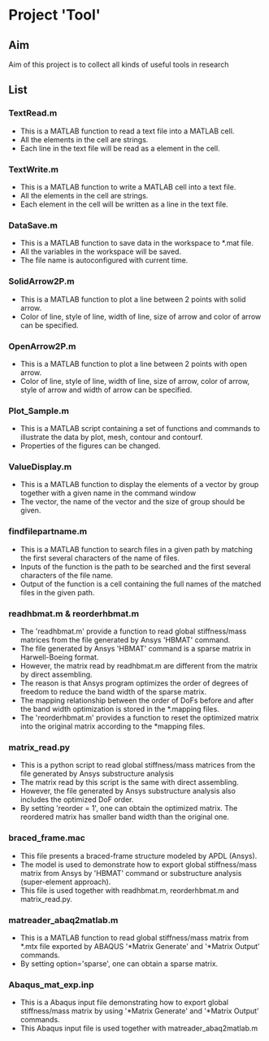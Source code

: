 # Project 'Tool'

## Aim

Aim of this project is to collect all kinds of useful tools in research

## List

### TextRead.m

- This is a MATLAB function to read a text file into a MATLAB cell.
- All the elements in the cell are strings.
- Each line in the text file will be read as a element in the cell.

### TextWrite.m

- This is a MATLAB function to write a MATLAB cell into a text file.
- All the elements in the cell are strings.
- Each element in the cell will be written as a line in the text file.

### DataSave.m

- This is a MATLAB function to save data in the workspace to *.mat file.
- All the variables in the workspace will be saved.
- The file name is autoconfigured with current time.

### SolidArrow2P.m

- This is a MATLAB function to plot a line between 2 points with solid arrow.
- Color of line, style of line, width of line, size of arrow and color of arrow can be specified.

### OpenArrow2P.m

- This is a MATLAB function to plot a line between 2 points with open arrow.
- Color of line, style of line, width of line, size of arrow, color of arrow, style of arrow and width of arrow can be specified.

### Plot_Sample.m

- This is a MATLAB script containing a set of functions and commands to illustrate the data by plot, mesh, contour and contourf.
- Properties of the figures can be changed.

### ValueDisplay.m
- This is a MATLAB function to display the elements of a vector by group together with a given name in the command window
- The vector, the name of the vector and the size of group should be given.

### findfilepartname.m

- This is a MATLAB function to search files in a given path by matching the first several characters of the name of files.
- Inputs of the function is the path to be searched and the first several characters of the file name.
- Output of the function is a cell containing the full names of the matched files in the given path. 

### readhbmat.m  & reorderhbmat.m

- The 'readhbmat.m' provide a function to read global stiffness/mass matrices from the file generated by Ansys 'HBMAT' command.
- The file generated by Ansys 'HBMAT' command is a sparse matrix in Harwell-Boeing format.
- However, the matrix read by readhbmat.m are different from the matrix by direct assembling.
- The reason is that Ansys program optimizes the order of degrees of freedom to reduce the band width of the sparse matrix.
- The mapping relationship between the order of DoFs before and after the band width optimization is stored in the *.mapping files.
- The 'reorderhbmat.m' provides a function to reset the optimized matrix into the original matrix according to the *mapping files.

### matrix_read.py

- This is a python script to read global stiffness/mass matrices from the file generated by Ansys substructure analysis
- The matrix read by this script is the same with direct assembling.
- However, the file generated by Ansys substructure analysis also includes the optimized DoF order.
- By setting 'reorder = 1', one can obtain the optimized matrix. The reordered matrix has smaller band width than the original one.

### braced_frame.mac

- This file presents a braced-frame structure modeled by APDL (Ansys).
- The model is used to demonstrate how to export global stiffness/mass matrix from Ansys by 'HBMAT' command or substructure analysis (super-element approach).
- This file is used together with readhbmat.m, reorderhbmat.m and matrix_read.py.

### matreader_abaq2matlab.m

- This is a MATLAB function to read global stiffness/mass matrix from  *.mtx file exported by ABAQUS '\*Matrix Generate' and '\*Matrix Output' commands.
- By setting option='sparse', one can obtain a sparse matrix.

### Abaqus_mat_exp.inp

- This is a Abaqus input file demonstrating how to export global stiffness/mass matrix by using '\*Matrix Generate' and '\*Matrix Output' commands.
- This Abaqus input file is used together with matreader_abaq2matlab.m
